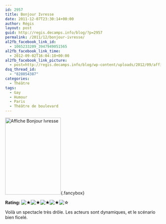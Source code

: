 ```yaml
---
id: 2957
title: Bonjour Ivresse
date: 2011-12-07T23:30:14+00:00
author: Régis
layout: post
guid: http://regis.decamps.info/blog/?p=2957
permalink: /2011/12/bonjour-ivresse/
al2fb_facebook_link_id:
  - 1065233209_3947949051565
al2fb_facebook_link_time:
  - 2012-09-02T16:04:18+00:00
al2fb_facebook_link_picture:
  - post=http://regis.decamps.info/blog/wp-content/uploads/2012/09/affiche_bonjour_ivresse.jpeg
dsq_thread_id:
  - "828054387"
categories:
  - Théâtre
tags:
  - Gay
  - Humour
  - Paris
  - Théâtre de boulevard
---
```

[<img src="http://regis.decamps.info/blog/wp-content/uploads/2012/09/affiche_bonjour_ivresse.jpeg" alt="Affiche Bonjour Ivresse" title="affiche_bonjour_ivresse" width="180" height="249" class="alignleft size-full wp-image-2958" />](http://regis.decamps.info/blog/wp-content/uploads/2012/09/affiche_bonjour_ivresse.jpeg){.fancybox}
  


**Rating:** ![&#9733;](http://regis.decamps.info/blog/wp-content/plugins/xavins-review-ratings/default/star.png "4/5")![&#9733;](http://regis.decamps.info/blog/wp-content/plugins/xavins-review-ratings/default/star.png "4/5")![&#9733;](http://regis.decamps.info/blog/wp-content/plugins/xavins-review-ratings/default/star.png "4/5")![&#9733;](http://regis.decamps.info/blog/wp-content/plugins/xavins-review-ratings/default/star.png "4/5")![&#9734;](http://regis.decamps.info/blog/wp-content/plugins/xavins-review-ratings/default/blank_star.png "4/5") 


  
Voilà un spectacle très drôle. Les acteurs sont dynamiques, et le scénario bien ficelé.
